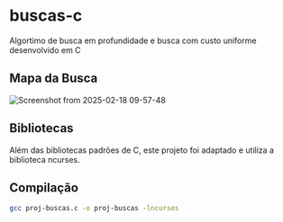 # buscas-c
Algortimo de busca em profundidade e busca com custo uniforme desenvolvido em C


## Mapa da Busca
![Screenshot from 2025-02-18 09-57-48](https://github.com/user-attachments/assets/ace98336-e235-4382-bd28-018d01b21521)

## Bibliotecas
Além das bibliotecas padrões de C, este projeto foi adaptado e utiliza a biblioteca ncurses.

## Compilação

```bash
gcc proj-buscas.c -o proj-buscas -lncurses
```
